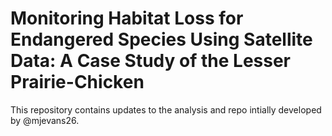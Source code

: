 # Monitoring Habitat Loss for Endangered Species Using Satellite Data: A Case Study of the Lesser Prairie-Chicken

This repository contains updates to the analysis and repo intially developed by @mjevans26.
